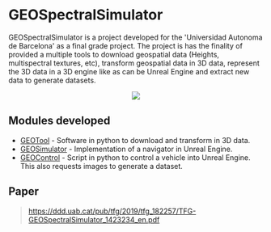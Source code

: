 # GEOSpectralSimulator

GEOSpectralSimulator is a project developed for the 'Universidad Autonoma de Barcelona' as a final grade project. The project is has the finality of provided a multiple tools to download geospatial data (Heights, multispectral textures, etc), transform geospatial data in 3D data, represent the 3D data in a 3D engine like as can be Unreal Engine and extract new data to generate datasets.

<p align="center">
  <img src="Video1TFGCortes.gif">
</p>

## Modules developed
- [GEOTool](./GEOTool) - Software in python to download and transform in 3D data.
- [GEOSimulator](./Unreal/GEOSimulator/) - Implementation of a navigator in Unreal Engine.
- [GEOControl](./GEOControl) - Script in python to control a vehicle into Unreal Engine. This also requests images to generate a dataset.

## Paper
> https://ddd.uab.cat/pub/tfg/2019/tfg_182257/TFG-GEOSpectralSimulator_1423234_en.pdf
